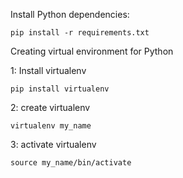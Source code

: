 
Install Python dependencies: 
    
    pip install -r requirements.txt


Creating  virtual environment for Python

1: Install virtualenv

    pip install virtualenv

2: create virtualenv

    virtualenv my_name

3: activate virtualenv

    source my_name/bin/activate

